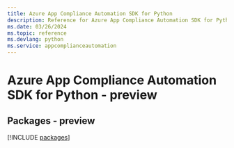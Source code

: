 ```yaml
---
title: Azure App Compliance Automation SDK for Python
description: Reference for Azure App Compliance Automation SDK for Python
ms.date: 03/26/2024
ms.topic: reference
ms.devlang: python
ms.service: appcomplianceautomation
---
```

# Azure App Compliance Automation SDK for Python - preview
## Packages - preview
[!INCLUDE [packages](app-compliance-automation-index.md)]